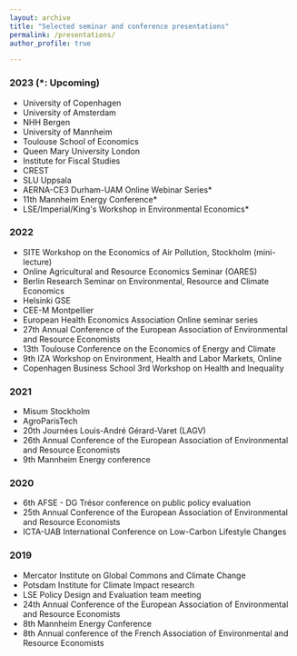 ```yaml
---
layout: archive 
title: "Selected seminar and conference presentations" 
permalink: /presentations/  
author_profile: true

---
```

### 2023 (*: Upcoming)

* University of Copenhagen
* University of Amsterdam
* NHH Bergen
* University of Mannheim
* Toulouse School of Economics
* Queen Mary University London
* Institute for Fiscal Studies
* CREST
* SLU Uppsala 
* AERNA-CE3 Durham-UAM Online Webinar Series*
* 11th Mannheim Energy Conference*
* LSE/Imperial/King's Workshop in Environmental Economics*

### 2022

* SITE Workshop on the Economics of Air Pollution, Stockholm (mini-lecture)
* Online Agricultural and Resource Economics Seminar (OARES)
* Berlin Research Seminar on Environmental, Resource and Climate Economics  
* Helsinki GSE 
* CEE-M Montpellier
* European Health Economics Association Online seminar series 
* 27th Annual Conference of the European Association of Environmental and Resource Economists
* 13th Toulouse Conference on the Economics of Energy and Climate
* 9th IZA Workshop on Environment, Health and Labor Markets, Online
* Copenhagen Business School 3rd Workshop on Health and Inequality


### 2021

* Misum Stockholm
* AgroParisTech  
* 20th Journées Louis-André Gérard-Varet (LAGV) 
* 26th Annual Conference of the European Association of Environmental and Resource Economists
* 9th Mannheim Energy conference


### 2020

* 6th AFSE - DG Trésor conference on public policy evaluation
* 25th Annual Conference of the European Association of Environmental and Resource Economists
* ICTA-UAB International Conference on Low-Carbon Lifestyle Changes 

### 2019

* Mercator Institute on Global Commons and Climate Change
* Potsdam Institute for Climate Impact research 
* LSE Policy Design and Evaluation team meeting
* 24th Annual Conference of the European Association of Environmental and Resource Economists
* 8th Mannheim Energy Conference
* 8th Annual conference of the French Association of Environmental and Resource Economists


